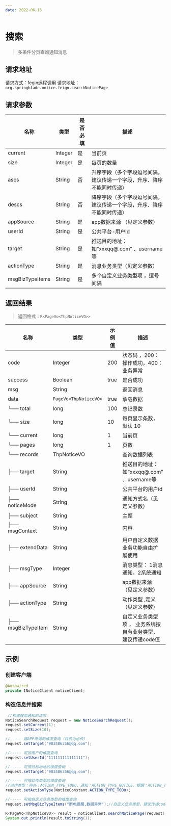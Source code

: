 ```yaml
--- 
date: 2022-06-16
---
```


# 搜索
> 多条件分页查询通知消息

## 请求地址
  请求方式：fegin远程调用
  请求地址：```org.springblade.notice.feign.searchNoticePage```

## 请求参数

| 名称           | 类型    |              是否  必填           | 描述                                                    |
| -------------- | ------- | -------------------- | ------------------- |
| current        | Integer | 是       | 当前页                                                  |
| size           | Integer | 是       | 每页的数量                                              |
| ascs           | String  | 否       | 升序字段（多个字段逗号间隔，建议传递一个字段，升序、降序不能同时传递） |
| descs          | String  | 否       | 降序字段（多个字段逗号间隔，建议传递一个字段，升序、降序不能同时传递）                 | 
| appSource      | String  | 是       | app数据来源 （见定义参数） |
| userId | String  | 是       | 公共平台-用户id|
| target | String  | 是       | 推送目的地址：如“xxxqq@.com” 、username等|
| actionType     | String  | 是       | 消息业务类型（见定义参数）                 |
| msgBizTypeItems  | String  | 是       | 多个自定义业务类型项 ，逗号间隔    |

## 返回结果
> 返回格式：```R<PageVo<ThpNoticeVO>>```

| 名称             | 类型    | 示例值     | 描述                    |
| --------------- | ------- | ------ | ----------------- |
| code     | Integer | 200 | 状态码 ，200：操作成功，400：业务异常 |
| success | Boolean | true   | 是否成功                |
| msg | String |    | 返回消息                |
| data | ```PageVo<ThpNoticeVO>``` | true   | 承载数据|
| └── total | long        |  100     | 总记录数 |
| └── size | long        |  10      | 每页显示条数，默认 10 |
| └── current | long        |  1       | 当前页 |
| └── pages | long        |  1       | 页数|
| └── records | ThpNoticeVO        |         | 查询数据列表|
|     ├──  target | String        |        | 推送目的地址： 如“xxxqq@.com” 、username等 |
|     ├──  userId | String        |        | 公共平台的用户id |
|     ├──  noticeMode | String        |        | 通知方式名（见定义参数） |
|     ├──  subject | String        |        | 主题                                                         |
|     ├──  msgContext | String        |        | 内容                                                         |
|     ├── extendData | String        |        | 用户自定义数据 业务功能自由扩展使用                   |
|     ├── msgType    | Integer |        | 消息类型： 1消息通知，2系统通知 |
|     ├──  appSource  | String        |        | app数据来源 （见定义参数） |
|     ├──  actionType    | String        |        | 动作类型 ,定义（见定义参数）                 |
|     ├──  msgBizTypeItem &emsp; &emsp; &emsp; &emsp;     | String        |        | 自定义业务类型项 ， 业务系统按自有业务类型，建议传递code值 |

## 示例
### 创建客户端
```java
@Autowired
private INoticeClient noticeClient;
```
### 构造信息并搜索

```java
 //构建搜索通知的请求
NoticeSearchRequest request = new NoticeSearchRequest();
request.setCurrent(1);
request.setSize(10);

//----- 按APP来源的维度查询（目前为必传）
request.setTarget("903486356@qq.com");

//----- 可按用户的维度查询
request.setUserId("111111111111111");

//----- 可按目标地址的维度查询
request.setTarget("903486356@qq.com");

//----- 可按动作类型的维度查询
//动作类型：待办：ACTION_TYPE_TODO、通知：ACTION_TYPE_NOTICE、提醒：ACTION_TYPE_REMIND、告警：ACTION_TYPE_WARN
request.setActionType(NoticeConstant.ACTION_TYPE_TODO);

//----- 可按自定义业务类型的维度查询
request.setMsgBizTypeItems("断电提醒,数据异常");//自定义业务类型，建议传递code值

R<PageVo<ThpNoticeVO>> result = noticeClient.searchNoticePage(request);
System.out.println(result.toString());
```
